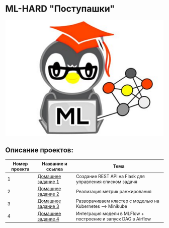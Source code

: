 # ML-HARD "Поступашки"


![Image](log.png)


## Описание проектов:
| Номер проекта | Название и ссылка | Тема                                                             |
|---------------|-------------------|------------------------------------------------------------------|
|1              |[Домашнее задание 1](https://github.com/AlexeyK12/Postupashki/tree/main/hw_fastapi)|Создание REST API на Flask для управления списком задачя|
|2              |[Домашнее задание 2](https://github.com/AlexeyK12/Postupashki/tree/main/hw_ranking)|Реализация метрик ранжирования|
|3              |[Домашнее задание 3](https://github.com/AlexeyK12/Postupashki/tree/main/hw_kuber)|Разворачиваем кластер с моделью на Kubernetes --> Minikube|
|4              |[Домашнее задание 4](https://github.com/AlexeyK12/Postupashki/tree/main/hw_air_ml_flow)|Интеграция модели в MLFlow + построение и запуск DAG в Airflow|
